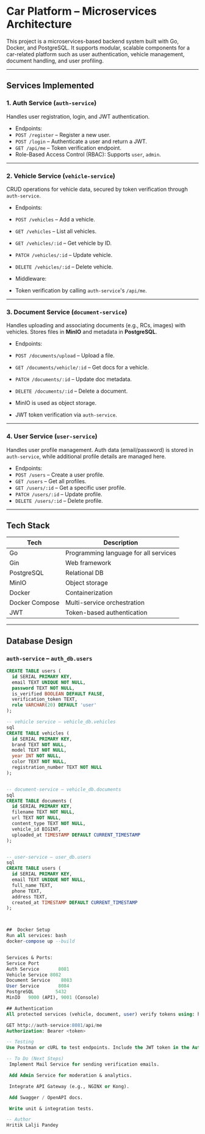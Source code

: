 #   Car Platform – Microservices Architecture

This project is a microservices-based backend system built with Go, Docker, and PostgreSQL. It supports modular, scalable components for a car-related platform such as user authentication, vehicle management, document handling, and user profiling.

---

##   Services Implemented

### 1. **Auth Service (`auth-service`)**
Handles user registration, login, and JWT authentication.

-    Endpoints:
  - `POST /register` – Register a new user.
  - `POST /login` – Authenticate a user and return a JWT.
  - `GET /api/me` – Token verification endpoint.
-    Role-Based Access Control (RBAC): Supports `user`, `admin`.

---

### 2. **Vehicle Service (`vehicle-service`)**
CRUD operations for vehicle data, secured by token verification through `auth-service`.

-    Endpoints:
  - `POST /vehicles` – Add a vehicle.
  - `GET /vehicles` – List all vehicles.
  - `GET /vehicles/:id` – Get vehicle by ID.
  - `PATCH /vehicles/:id` – Update vehicle.
  - `DELETE /vehicles/:id` – Delete vehicle.

-   Middleware:
  - Token verification by calling `auth-service`'s `/api/me`.

---

### 3. **Document Service (`document-service`)**
Handles uploading and associating documents (e.g., RCs, images) with vehicles. Stores files in **MinIO** and metadata in **PostgreSQL**.

-    Endpoints:
  - `POST /documents/upload` – Upload a file.
  - `GET /documents/vehicle/:id` – Get docs for a vehicle.
  - `PATCH /documents/:id` – Update doc metadata.
  - `DELETE /documents/:id` – Delete a document.

-  MinIO is used as object storage.
-  JWT token verification via `auth-service`.

---

### 4. **User Service (`user-service`)**
Handles user profile management. Auth data (email/password) is stored in `auth-service`, while additional profile details are managed here.

-  Endpoints:
  - `POST /users` – Create a user profile.
  - `GET /users` – Get all profiles.
  - `GET /users/:id` – Get a specific user profile.
  - `PATCH /users/:id` – Update profile.
  - `DELETE /users/:id` – Delete profile.

---

## Tech Stack

| Tech            | Description                            |
|-----------------|----------------------------------------|
| Go              | Programming language for all services  |
| Gin             | Web framework                          |
| PostgreSQL      | Relational DB                          |
| MinIO           | Object storage                         |
| Docker          | Containerization                       |
| Docker Compose  | Multi-service orchestration            |
| JWT             | Token-based authentication             |

---

##  Database Design

### `auth-service` – `auth_db.users`
```sql
CREATE TABLE users (
  id SERIAL PRIMARY KEY,
  email TEXT UNIQUE NOT NULL,
  password TEXT NOT NULL,
  is_verified BOOLEAN DEFAULT FALSE,
  verification_token TEXT,
  role VARCHAR(20) DEFAULT 'user'
);

-- vehicle service – vehicle_db.vehicles
sql
CREATE TABLE vehicles (
  id SERIAL PRIMARY KEY,
  brand TEXT NOT NULL,
  model TEXT NOT NULL,
  year INT NOT NULL,
  color TEXT NOT NULL,
  registration_number TEXT NOT NULL
);


-- document-service – vehicle_db.documents
sql
CREATE TABLE documents (
  id SERIAL PRIMARY KEY,
  filename TEXT NOT NULL,
  url TEXT NOT NULL,
  content_type TEXT NOT NULL,
  vehicle_id BIGINT,
  uploaded_at TIMESTAMP DEFAULT CURRENT_TIMESTAMP
);


-- user-service – user_db.users
sql
CREATE TABLE users (
  id SERIAL PRIMARY KEY,
  email TEXT UNIQUE NOT NULL,
  full_name TEXT,
  phone TEXT,
  address TEXT,
  created_at TIMESTAMP DEFAULT CURRENT_TIMESTAMP
);



##  Docker Setup
Run all services: bash
docker-compose up --build


Services & Ports:
Service	Port
Auth Service	   8081
Vehicle Service	8082
Document Service	8083
User Service	   8084
PostgreSQL	      5432
MinIO	9000 (API), 9001 (Console)

## Authentication
All protected services (vehicle, document, user) verify tokens using: http

GET http://auth-service:8081/api/me
Authorization: Bearer <token>

-- Testing
Use Postman or cURL to test endpoints. Include the JWT token in the Authorization header when required.

-- To Do (Next Steps)
 Implement Mail Service for sending verification emails.

 Add Admin Service for moderation & analytics.

 Integrate API Gateway (e.g., NGINX or Kong).

 Add Swagger / OpenAPI docs.

 Write unit & integration tests.

-- Author
Hritik Lalji Pandey